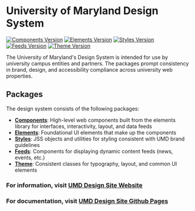 # University of Maryland Design System

[![Components Version](https://img.shields.io/badge/Components-v1.9.9-blue)](https://www.npmjs.com/package/@universityofmaryland/web-components-library)
[![Elements Version](https://img.shields.io/badge/Elements-v1.2.0-blue)](https://www.npmjs.com/package/@universityofmaryland/web-elements-library)
[![Styles Version](https://img.shields.io/badge/Styles-v1.1.1-blue)](https://www.npmjs.com/package/@universityofmaryland/web-styles-library)
[![Feeds Version](https://img.shields.io/badge/Feeds-v1.0.0-blue)](https://www.npmjs.com/package/@universityofmaryland/web-feeds-library)
[![Theme Version](https://img.shields.io/badge/Theme-v1.9.0-blue)](https://www.npmjs.com/package/@universityofmaryland/theme)

The University of Maryland's Design System is intended for use by university campus entities and partners. The packages prompt consistency in brand, design, and accessibility compliance across university web properties.

## Packages

The design system consists of the following packages:

- **[Components](https://www.npmjs.com/package/@universityofmaryland/web-components-library)**: High-level web components built from the elements library for interfaces, interactivity, layout, and data feeds
- **[Elements](https://www.npmjs.com/package/@universityofmaryland/web-elements-library)**: Foundational UI elements that make up the components
- **[Styles](https://www.npmjs.com/package/@universityofmaryland/web-styles-library)**: JSS objects and utilities for styling consistent with UMD brand guidelines
- **[Feeds](https://www.npmjs.com/package/@universityofmaryland/web-feeds-library)**: Components for displaying dynamic content feeds (news, events, etc.)
- **[Theme](https://www.npmjs.com/package/@universityofmaryland/theme)**: Consistent classes for typography, layout, and common UI elements

### For information, visit [UMD Design Site Website](https://designsystem.umd.edu)

### For documentation, visit [UMD Design Site Github Pages](https://umd-digital.github.io/design-system/)
